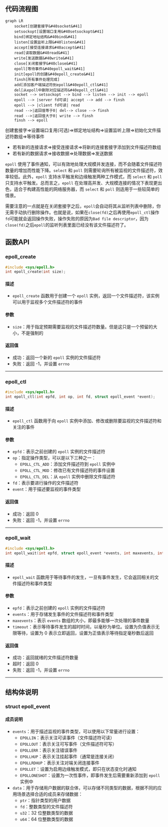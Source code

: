 ## 代码流程图

``` mermaid
graph LR
    socket[创建套接字&#40socket&#41]
    setsockopt[设置端口复用&#40setsockopt&#41]
    bind[绑定地址结构&#40bind&#41]
    listen[设置监听上限&#40listen&#41]
    accept[接受连接请求&#40accept&#41]
    read[读取数据&#40read&#41]
    write[发送数据&#40write&#41]
    close[关闭套接字&#40close&#41]
    epoll[等待事件&#40epoll_wait&#41]
    init[epoll的创建&#40epoll_create&#41]
    finsh[所有事件处理完成]
    add[添加客户端描述符到epoll&#40epoll_ctl&#41]
    del[从epoll中删除对应描述符&#40epoll_ctl&#41]
    socket --> setsockopt --> bind --> listen --> init --> epoll
    epoll --> |server fd可读| accept --> add --> finsh
    epoll --> |client fd可读| read
    read -->|返回值等于0| del--> close --> finsh
    read -->|返回值大于0| write --> finsh
    finsh --> epoll    
```

创建套接字=>设置端口复用(可选)=>绑定地址结构=>设置监听上限=>初始化文件描述符数组=>等待事件


- 若有新的连接请求=>接受连接请求=>将新的连接套接字添加到文件描述符数组
- 若有新的数据请求=>接收数据=>处理数据=>发送数据

`epoll` 使用了事件通知，可以有效地处理大规模并发连接，而不会随着文件描述符数量的增加而性能下降。`select` 和 `poll` 则需要轮询所有被监视的文件描述符，效率较低。此外，`epoll` 支持水平触发和边缘触发两种工作模式，而 `select` 和 `poll` 只支持水平触发。总而言之，`epoll` 在处理高并发、大规模连接的情况下表现更出色，适合于构建高性能的网络服务器，而 `select` 和 `poll` 则适用于一些较简单的情景。

需要注意的一点就是在关闭套接字之后，`epoll`会自动将其从监听列表中删除，你无需手动执行删除操作。也就是说，如果在`close(fd)`之后再使用`epoll_ctl`操作`fd`可能就会返回操作失败，操作失败的原因为`Bad file descriptor`，因为`close(fd)`之后`epoll`的监听列表里面已经没有该文件描述符了。


## 函数API

### epoll_create

```c
#include <sys/epoll.h>
int epoll_create(int size);
```

#### 描述

- `epoll_create` 函数用于创建一个 `epoll` 实例，返回一个文件描述符，该实例可以用于监视多个文件描述符的事件

#### 参数

- `size`：用于指定预期需要监视的文件描述符数量。但是这只是一个预留的大小，不是强制的

#### 返回值

- 成功：返回一个新的 `epoll` 实例的文件描述符
- 失败：返回 -1，并设置 `errno`

---

### epoll_ctl

```c
#include <sys/epoll.h>
int epoll_ctl(int epfd, int op, int fd, struct epoll_event *event);
```

#### 描述

- `epoll_ctl` 函数用于向 `epoll` 实例中添加、修改或删除要监视的文件描述符和关注的事件

#### 参数

- `epfd`：表示之前创建的 `epoll` 实例的文件描述符
- `op`：指定操作类型，可以是以下三种之一：
  - `EPOLL_CTL_ADD`：添加文件描述符到 `epoll` 实例中
  - `EPOLL_CTL_MOD`：修改已有文件描述符的事件设置
  - `EPOLL_CTL_DEL`：从 `epoll` 实例中删除文件描述符
- `fd`：表示要进行操作的文件描述符
- `event`：用于描述要监视的事件类型

#### 返回值

- 成功：返回 0
- 失败：返回 -1，并设置 `errno`

---

###  epoll_wait

```c
#include <sys/epoll.h>
int epoll_wait(int epfd, struct epoll_event *events, int maxevents, int timeout);
```

#### 描述

- `epoll_wait` 函数用于等待事件的发生，一旦有事件发生，它会返回相关的文件描述符和事件类型

#### 参数

- `epfd`：表示之前创建的 `epoll` 实例的文件描述符
- `events`：用于存储发生事件的文件描述符和事件类型
- `maxevents`：表示 `events` 数组的大小，即最多能够一次处理的事件数量
- `timeout`：表示等待事件发生的超时时间，以毫秒为单位。设置为负值表示无限等待，设置为 0 表示立即返回，设置为正值表示等待指定毫秒数后返回

#### 返回值

- 成功：返回就绪的文件描述符数量
- 超时：返回 0
- 失败：返回 -1，并设置 `errno`

---

## 结构体说明

###  struct epoll_event

#### 成员说明

- `events`：用于描述监视的事件类型，可以使用以下常量进行设置：
  - `EPOLLIN`：表示关注可读事件（文件描述符可读）
  - `EPOLLOUT`：表示关注可写事件（文件描述符可写）
  - `EPOLLERR`：表示关注错误事件
  - `EPOLLHUP`：表示关注挂起事件（通常是连接关闭）
  - `EPOLLRDHUP`：表示关注对端关闭连接事件
  - `EPOLLET`：设置为启用边缘触发模式，即只在状态变化时通知
  - `EPOLLONESHOT`：设置为一次性事件，即事件发生后需要重新添加到 `epoll` 实例中
- `data`：用于存储用户数据的联合体，可以存储不同类型的数据，根据不同的应用场景选择合适的成员来存储数据：
  - `ptr`：指针类型的用户数据
  - `fd`：整数类型的文件描述符
  - `u32`：32 位整数类型的数据
  - `u64`：64 位整数类型的数据
